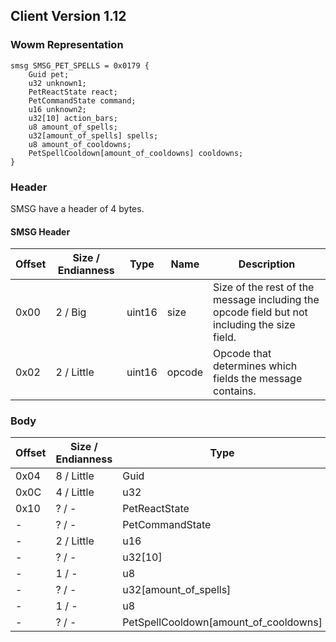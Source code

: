 ## Client Version 1.12

### Wowm Representation
```rust,ignore
smsg SMSG_PET_SPELLS = 0x0179 {
    Guid pet;    
    u32 unknown1;    
    PetReactState react;    
    PetCommandState command;    
    u16 unknown2;    
    u32[10] action_bars;    
    u8 amount_of_spells;    
    u32[amount_of_spells] spells;    
    u8 amount_of_cooldowns;    
    PetSpellCooldown[amount_of_cooldowns] cooldowns;    
}

```
### Header
SMSG have a header of 4 bytes.

#### SMSG Header
| Offset | Size / Endianness | Type   | Name   | Description |
| ------ | ----------------- | ------ | ------ | ----------- |
| 0x00   | 2 / Big           | uint16 | size   | Size of the rest of the message including the opcode field but not including the size field.|
| 0x02   | 2 / Little        | uint16 | opcode | Opcode that determines which fields the message contains.|
### Body
| Offset | Size / Endianness | Type | Name | Description |
| ------ | ----------------- | ---- | ---- | ----------- |
| 0x04 | 8 / Little | Guid | pet |  |
| 0x0C | 4 / Little | u32 | unknown1 |  |
| 0x10 | ? / - | PetReactState | react |  |
| - | ? / - | PetCommandState | command |  |
| - | 2 / Little | u16 | unknown2 |  |
| - | ? / - | u32[10] | action_bars |  |
| - | 1 / - | u8 | amount_of_spells |  |
| - | ? / - | u32[amount_of_spells] | spells |  |
| - | 1 / - | u8 | amount_of_cooldowns |  |
| - | ? / - | PetSpellCooldown[amount_of_cooldowns] | cooldowns |  |
